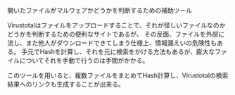 開いたファイルがマルウェアかどうかを判断するための補助ツール

Virustotalはファイルをアップロードすることで、それが怪しいファイルなのかどうかを判断するための便利なサイトであるが、
その反面、ファイルを外部に流し、また他人がダウンロードできてしまう仕様上、情報漏えいの危険性もある。
手元でHashを計算し、それを元に検索をかける方法もあるが、膨大なファイルについてそれを手動で行うのは手間がかかる。

このツールを用いると、複数ファイルをまとめてHash計算し、Virustotalの検索結果へのリンクも生成することが出来る。
